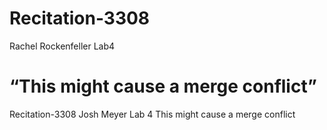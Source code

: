 # Recitation-3308
Rachel Rockenfeller
Lab4

“This might cause a merge conflict”
=======
 Recitation-3308
Josh Meyer Lab 4
This might cause a merge conflict
